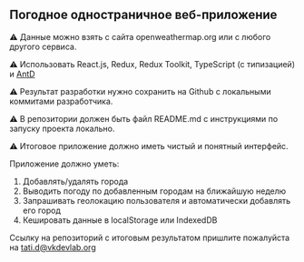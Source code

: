 ## Погодное одностраничное веб-приложение

⚠️ Данные можно взять с сайта openweathermap.org или с любого другого сервиса.

⚠️ Использовать React.js, Redux, Redux Toolkit, TypeScript (с типизацией) и [AntD](https://ant.design/docs/react/introduce)

⚠️ Результат разработки нужно сохранить на Github с локальными коммитами разработчика.

⚠️ В репозитории должен быть файл README.md с инструкциями по запуску проекта локально.

⚠️ Итоговое приложение должно иметь чистый и понятный интерфейс.

Приложение должно уметь:

1. Добавлять/удалять города
2. Выводить погоду по добавленным городам на ближайшую неделю
3. Запрашивать геолокацию пользователя и автоматически добавлять его город
4. Кешировать данные в localStorage или IndexedDB

Ссылку на репозиторий с итоговым результатом пришлите пожалуйста на tati.d@vkdevlab.org
